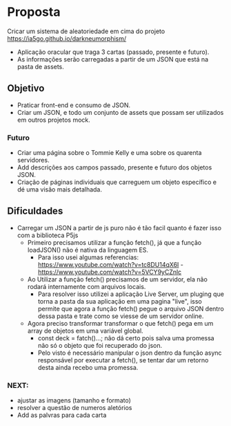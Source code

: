 # Proposta

Cricar um sistema de aleatoriedade em cima do projeto https://ia5go.github.io/darkneumorphism/

- Aplicação oracular que traga 3 cartas (passado, presente e futuro).
- As informações serão carregadas a partir de um JSON que está na pasta de assets.

## Objetivo

- Praticar front-end e consumo de JSON.
- Criar um JSON, e todo um conjunto de assets que possam ser utilizados em outros projetos mock.

### Futuro

- Criar uma página sobre o Tommie Kelly e uma sobre os quarenta servidores.
- Add descrições aos campos passado, presente e futuro dos objetos JSON.
- Criação de páginas individuais que carreguem um objeto específico e dé uma visão mais detalhada.

## Dificuldades

- Carregar um JSON a partir de js puro não é tão facil quanto é fazer isso com a biblioteca P5js
  - Primeiro precisamos utilizar a função fetch(), já que a função loadJSON() não é nativa da linguagem ES.
    - Para isso usei algumas referencias: https://www.youtube.com/watch?v=tc8DU14qX6I - https://www.youtube.com/watch?v=5VCY9yCZnlc
  - Ao Utilizar a função fetch() precisamos de um servidor, ela não rodará internamente com arquivos locais.
    - Para resolver isso utilizei a aplicação Live Server, um pluging que torna a pasta da sua aplicação em uma pagina "live", isso permite que agora a função fetch() pegue o arquivo JSON dentro dessa pasta e trate como se viesse de um servidor online.
  - Agora preciso transformar transformar o que fetch() pega em um array de objetos em uma variável global.
    - const deck = fatch()...; não dá certo pois salva uma promessa não só o objeto que foi recuperado do json.
    - Pelo visto é necessário manipular o json dentro da função async responsável por executar a fetch(), se tentar dar um retorno desta ainda recebo uma promessa.

### NEXT:

- ajustar as imagens (tamanho e formato)
- resolver a questão de numeros aletórios
- Add as palvras para cada carta

